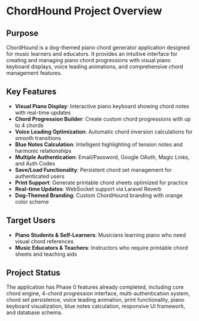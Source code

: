 # ChordHound Project Overview

## Purpose
ChordHound is a dog-themed piano chord generator application designed for music learners and educators. It provides an intuitive interface for creating and managing piano chord progressions with visual piano keyboard displays, voice leading animations, and comprehensive chord management features.

## Key Features
- **Visual Piano Display**: Interactive piano keyboard showing chord notes with real-time updates
- **Chord Progression Builder**: Create custom chord progressions with up to 4 chords
- **Voice Leading Optimization**: Automatic chord inversion calculations for smooth transitions
- **Blue Notes Calculation**: Intelligent highlighting of tension notes and harmonic relationships
- **Multiple Authentication**: Email/Password, Google OAuth, Magic Links, and Auth Codes
- **Save/Load Functionality**: Persistent chord set management for authenticated users
- **Print Support**: Generate printable chord sheets optimized for practice
- **Real-time Updates**: WebSocket support via Laravel Reverb
- **Dog-Themed Branding**: Custom ChordHound branding with orange color scheme

## Target Users
- **Piano Students & Self-Learners**: Musicians learning piano who need visual chord references
- **Music Educators & Teachers**: Instructors who require printable chord sheets and teaching aids

## Project Status
The application has Phase 0 features already completed, including core chord engine, 4-chord progression interface, multi-authentication system, chord set persistence, voice leading animation, print functionality, piano keyboard visualization, blue notes calculation, responsive UI framework, and database schema.